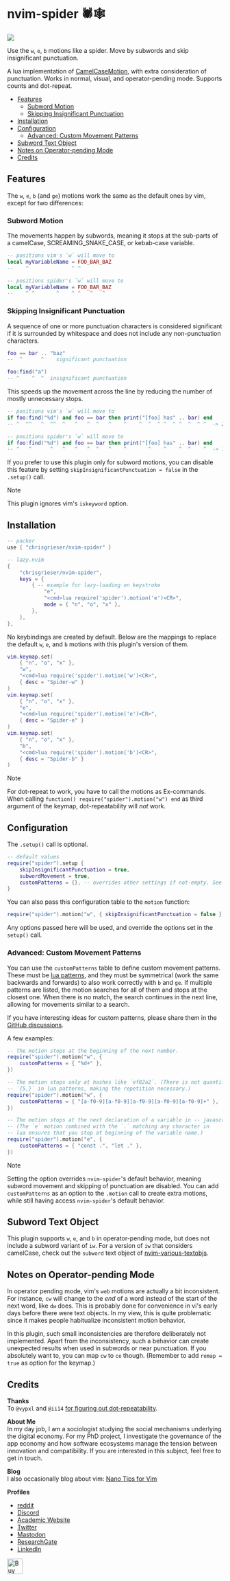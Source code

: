<!-- LTeX: enabled=false -->
# nvim-spider 🕷️🕸️
<!-- LTeX: enabled=true -->
<a href="https://dotfyle.com/plugins/chrisgrieser/nvim-spider">
<img src="https://dotfyle.com/plugins/chrisgrieser/nvim-spider/shield" /></a>

Use the `w`, `e`, `b` motions like a spider. Move by subwords and skip
insignificant punctuation.

A lua implementation of
[CamelCaseMotion](https://github.com/bkad/CamelCaseMotion), with extra
consideration of punctuation. Works in normal, visual, and operator-pending
mode. Supports counts and dot-repeat.

<!-- toc -->

- [Features](#features)
	* [Subword Motion](#subword-motion)
	* [Skipping Insignificant Punctuation](#skipping-insignificant-punctuation)
- [Installation](#installation)
- [Configuration](#configuration)
	* [Advanced: Custom Movement Patterns](#advanced-custom-movement-patterns)
- [Subword Text Object](#subword-text-object)
- [Notes on Operator-pending Mode](#notes-on-operator-pending-mode)
- [Credits](#credits)

<!-- tocstop -->

## Features
The `w`, `e`, `b` (and `ge`) motions work the same as the default ones by vim,
except for two differences:

### Subword Motion
The movements happen by subwords, meaning it stops at the sub-parts of a
camelCase, SCREAMING_SNAKE_CASE, or kebab-case variable.

```lua
-- positions vim's `w` will move to
local myVariableName = FOO_BAR_BAZ
--    ^              ^ ^

-- positions spider's `w` will move to
local myVariableName = FOO_BAR_BAZ
--    ^ ^       ^    ^ ^   ^   ^
```

### Skipping Insignificant Punctuation
A sequence of one or more punctuation characters is considered significant if it
is surrounded by whitespace and does not include any non-punctuation characters.

```lua
foo == bar .. "baz"
--  ^      ^    significant punctuation

foo:find("a")
-- ^    ^  ^  insignificant punctuation
```

This speeds up the movement across the line by reducing the number of mostly
unnecessary stops.

```lua
-- positions vim's `w` will move to
if foo:find("%d") and foo == bar then print("[foo] has" .. bar) end
-- ^  ^^   ^  ^^  ^   ^   ^  ^   ^    ^    ^  ^  ^ ^  ^ ^  ^  ^ ^  -> 21

-- positions spider's `w` will move to
if foo:find("%d") and foo == bar then print("[foo] has" .. bar) end
-- ^   ^      ^   ^   ^   ^  ^   ^    ^       ^    ^    ^  ^    ^  -> 14
```

If you prefer to use this plugin only for subword motions, you can disable this
feature by setting `skipInsignificantPunctuation = false` in the `.setup()`
call.

> [!NOTE]
> This plugin ignores vim's `iskeyword` option.

## Installation

```lua
-- packer
use { "chrisgrieser/nvim-spider" }

-- lazy.nvim
{
	"chrisgrieser/nvim-spider",
	keys = {
		{ -- example for lazy-loading on keystroke
			"e",
			"<cmd>lua require('spider').motion('e')<CR>",
			mode = { "n", "o", "x" },
		},
	},
},
```

No keybindings are created by default. Below are the mappings to replace the
default `w`, `e`, and `b` motions with this plugin's version of them.

```lua
vim.keymap.set(
	{ "n", "o", "x" },
	"w",
	"<cmd>lua require('spider').motion('w')<CR>",
	{ desc = "Spider-w" }
)
vim.keymap.set(
	{ "n", "o", "x" },
	"e",
	"<cmd>lua require('spider').motion('e')<CR>",
	{ desc = "Spider-e" }
)
vim.keymap.set(
	{ "n", "o", "x" },
	"b",
	"<cmd>lua require('spider').motion('b')<CR>",
	{ desc = "Spider-b" }
)
```
<!-- vale Google.Will = NO -->
> [!NOTE]
> For dot-repeat to work, you have to call the motions as Ex-commands. When
> calling `function() require("spider").motion("w") end` as third argument of
> the keymap, dot-repeatability will *not* work.

## Configuration
The `.setup()` call is optional.

```lua
-- default values
require("spider").setup {
	skipInsignificantPunctuation = true,
	subwordMovement = true,
	customPatterns = {}, -- overrides other settings if not-empty. See README.
}
```

You can also pass this configuration table to the `motion` function:

```lua
require("spider").motion("w", { skipInsignificantPunctuation = false })
```

Any options passed here will be used, and override the options set in the
`setup()` call.

### Advanced: Custom Movement Patterns
You can use the `customPatterns` table to define custom movement patterns. These
must be [lua patterns](https://www.lua.org/manual/5.4/manual.html#6.4.1), and
they must be symmetrical (work the same backwards and forwards) to also work
correctly with `b` and `ge`. If multiple patterns are listed, the motion
searches for all of them and stops at the closest one. When there is no match, the
search continues in the next line, allowing for movements similar to a search.

If you have interesting ideas for custom patterns, please share them in the
[GitHub discussions](./discussions).

A few examples:

```lua
-- The motion stops at the beginning of the next number.
require("spider").motion("w", {
	customPatterns = { "%d+" },
})

-- The motion stops only at hashes like `ef82a2`. (There is not quantifier like
-- `{5,}` in lua patterns, making the repetition necessary.)
require("spider").motion("w", {
	customPatterns = { "[a-f0-9][a-f0-9][a-f0-9][a-f0-9][a-f0-9]+" },
})

-- The motion stops at the next declaration of a variable in -- javascript.
-- (The `e` motion combined with the `.` matching any character in
-- lua ensures that you stop at beginning of the variable name.)
require("spider").motion("e", {
	customPatterns = { "const .", "let ." },
})
```

> [!NOTE]
> Setting the option overrides `nvim-spider`'s default behavior, meaning subword
> movement and skipping of punctuation are disabled. You can add
> `customPatterns` as an option to the `.motion` call to create extra motions,
> while still having access `nvim-spider`'s default behavior.

## Subword Text Object
This plugin supports `w`, `e`, and `b` in operator-pending mode, but does not
include a subword variant of `iw`. For a version of `iw` that considers
camelCase, check out the `subword` text object of
[nvim-various-textobjs](https://github.com/chrisgrieser/nvim-various-textobjs).

<!-- vale Google.FirstPerson = NO -->
## Notes on Operator-pending Mode
In operator pending mode, vim's `web` motions are actually a bit inconsistent.
For instance, `cw` will change to the *end* of a word instead of the start of
the next word, like `dw` does. This is probably done for convenience in vi's
early days before there were text objects. In my view, this is quite problematic
since it makes people habitualize inconsistent motion behavior.

In this plugin, such small inconsistencies are therefore deliberately not
implemented. Apart from the inconsistency, such a behavior can create unexpected
results when used in subwords or near punctuation. If you absolutely want to,
you can map `cw` to `ce` though. (Remember to add `remap = true` as option for
the keymap.)

## Credits
__Thanks__  
To `@vypxl` and `@ii14` [for figuring out dot-repeatability](https://github.com/chrisgrieser/nvim-spider/pull/4).

__About Me__  
In my day job, I am a sociologist studying the social mechanisms underlying the
digital economy. For my PhD project, I investigate the governance of the app
economy and how software ecosystems manage the tension between innovation and
compatibility. If you are interested in this subject, feel free to get in touch.

__Blog__  
I also occasionally blog about vim: [Nano Tips for Vim](https://nanotipsforvim.prose.sh)

__Profiles__  
- [reddit](https://www.reddit.com/user/pseudometapseudo)
- [Discord](https://discordapp.com/users/462774483044794368/)
- [Academic Website](https://chris-grieser.de/)
- [Twitter](https://twitter.com/pseudo_meta)
- [Mastodon](https://pkm.social/@pseudometa)
- [ResearchGate](https://www.researchgate.net/profile/Christopher-Grieser)
- [LinkedIn](https://www.linkedin.com/in/christopher-grieser-ba693b17a/)

<a href='https://ko-fi.com/Y8Y86SQ91' target='_blank'><img
	height='36'
	style='border:0px;height:36px;'
	src='https://cdn.ko-fi.com/cdn/kofi1.png?v=3'
	border='0'
	alt='Buy Me a Coffee at ko-fi.com'
/></a>
